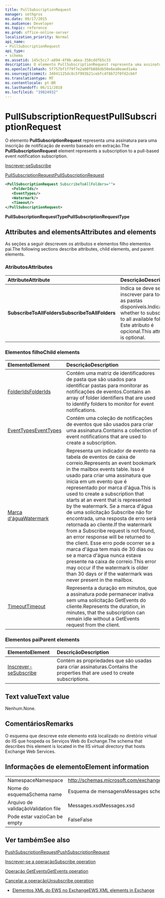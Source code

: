 ```yaml
---
title: PullSubscriptionRequest
manager: sethgros
ms.date: 09/17/2015
ms.audience: Developer
ms.topic: reference
ms.prod: office-online-server
localization_priority: Normal
api_name:
- PullSubscriptionRequest
api_type:
- schema
ms.assetid: 145c5cc7-a894-4f0b-a6ea-358cddfb5c33
description: O elemento PullSubscriptionRequest representa uma assinatura para uma inscrição de notificação de evento baseado em extração.
ms.openlocfilehash: 5f757bf1f79f7e2a00fb886db50e6ea0eaed1a4a
ms.sourcegitcommit: 34041125dc8c5f993b21cebfc4f8b72f0fd2cb6f
ms.translationtype: MT
ms.contentlocale: pt-BR
ms.lasthandoff: 06/11/2018
ms.locfileid: "19824932"
---
```

# <a name="pullsubscriptionrequest"></a><span data-ttu-id="5aa82-103">PullSubscriptionRequest</span><span class="sxs-lookup"><span data-stu-id="5aa82-103">PullSubscriptionRequest</span></span>

<span data-ttu-id="5aa82-104">O elemento **PullSubscriptionRequest** representa uma assinatura para uma inscrição de notificação de evento baseado em extração.</span><span class="sxs-lookup"><span data-stu-id="5aa82-104">The **PullSubscriptionRequest** element represents a subscription to a pull-based event notification subscription.</span></span> 
  
[<span data-ttu-id="5aa82-105">Inscrever-se</span><span class="sxs-lookup"><span data-stu-id="5aa82-105">Subscribe</span></span>](subscribe.md)
  
[<span data-ttu-id="5aa82-106">PullSubscriptionRequest</span><span class="sxs-lookup"><span data-stu-id="5aa82-106">PullSubscriptionRequest</span></span>](pullsubscriptionrequest.md)
  
```XML
<PullSubscriptionRequest SubscribeToAllFolders="">
   <FolderIds/>
   <EventTypes/>
   <Watermark/>
   <Timeout/>
</PullSubscriptionRequest>
```

 <span data-ttu-id="5aa82-107">**PullSubscriptionRequestType**</span><span class="sxs-lookup"><span data-stu-id="5aa82-107">**PullSubscriptionRequestType**</span></span>
## <a name="attributes-and-elements"></a><span data-ttu-id="5aa82-108">Attributes and elements</span><span class="sxs-lookup"><span data-stu-id="5aa82-108">Attributes and elements</span></span>

<span data-ttu-id="5aa82-109">As seções a seguir descrevem os atributos e elementos filho elementos pai.</span><span class="sxs-lookup"><span data-stu-id="5aa82-109">The following sections describe attributes, child elements, and parent elements.</span></span>
  
### <a name="attributes"></a><span data-ttu-id="5aa82-110">Atributos</span><span class="sxs-lookup"><span data-stu-id="5aa82-110">Attributes</span></span>

|<span data-ttu-id="5aa82-111">**Attribute**</span><span class="sxs-lookup"><span data-stu-id="5aa82-111">**Attribute**</span></span>|<span data-ttu-id="5aa82-112">**Descrição**</span><span class="sxs-lookup"><span data-stu-id="5aa82-112">**Description**</span></span>|
|:-----|:-----|
|<span data-ttu-id="5aa82-113">**SubscribeToAllFolders**</span><span class="sxs-lookup"><span data-stu-id="5aa82-113">**SubscribeToAllFolders**</span></span> <br/> |<span data-ttu-id="5aa82-114">Indica se deve se inscrever para todas as pastas disponíveis.</span><span class="sxs-lookup"><span data-stu-id="5aa82-114">Indicates whether to subscribe to all available folders.</span></span> <span data-ttu-id="5aa82-115">Este atributo é opcional.</span><span class="sxs-lookup"><span data-stu-id="5aa82-115">This attribute is optional.</span></span>  <br/> |
   
### <a name="child-elements"></a><span data-ttu-id="5aa82-116">Elementos filho</span><span class="sxs-lookup"><span data-stu-id="5aa82-116">Child elements</span></span>

|<span data-ttu-id="5aa82-117">**Elemento**</span><span class="sxs-lookup"><span data-stu-id="5aa82-117">**Element**</span></span>|<span data-ttu-id="5aa82-118">**Descrição**</span><span class="sxs-lookup"><span data-stu-id="5aa82-118">**Description**</span></span>|
|:-----|:-----|
|[<span data-ttu-id="5aa82-119">FolderIds</span><span class="sxs-lookup"><span data-stu-id="5aa82-119">FolderIds</span></span>](folderids.md) <br/> |<span data-ttu-id="5aa82-120">Contém uma matriz de identificadores de pasta que são usados para identificar pastas para monitorar as notificações de eventos.</span><span class="sxs-lookup"><span data-stu-id="5aa82-120">Contains an array of folder identifiers that are used to identify folders to monitor for event notifications.</span></span>  <br/> |
|[<span data-ttu-id="5aa82-121">EventTypes</span><span class="sxs-lookup"><span data-stu-id="5aa82-121">EventTypes</span></span>](eventtypes.md) <br/> |<span data-ttu-id="5aa82-122">Contém uma coleção de notificações de eventos que são usados para criar uma assinatura.</span><span class="sxs-lookup"><span data-stu-id="5aa82-122">Contains a collection of event notifications that are used to create a subscription.</span></span>  <br/> |
|[<span data-ttu-id="5aa82-123">Marca d'água</span><span class="sxs-lookup"><span data-stu-id="5aa82-123">Watermark</span></span>](watermark.md) <br/> |<span data-ttu-id="5aa82-124">Representa um indicador de evento na tabela de eventos de caixa de correio.</span><span class="sxs-lookup"><span data-stu-id="5aa82-124">Represents an event bookmark in the mailbox events table.</span></span> <span data-ttu-id="5aa82-125">Isso é usado para criar uma assinatura que inicia em um evento que é representado por marca d'água.</span><span class="sxs-lookup"><span data-stu-id="5aa82-125">This is used to create a subscription that starts at an event that is represented by the watermark.</span></span> <span data-ttu-id="5aa82-126">Se a marca d'água de uma solicitação Subscribe não for encontrada, uma resposta de erro será retornada ao cliente.</span><span class="sxs-lookup"><span data-stu-id="5aa82-126">If the watermark from a Subscribe request is not found, an error response will be returned to the client.</span></span> <span data-ttu-id="5aa82-127">Esse erro pode ocorrer se a marca d'água tem mais de 30 dias ou se a marca d'água nunca estava presente na caixa de correio.</span><span class="sxs-lookup"><span data-stu-id="5aa82-127">This error may occur if the watermark is older than 30 days or if the watermark was never present in the mailbox.</span></span>  <br/> |
|[<span data-ttu-id="5aa82-128">Timeout</span><span class="sxs-lookup"><span data-stu-id="5aa82-128">Timeout</span></span>](timeout.md) <br/> |<span data-ttu-id="5aa82-129">Representa a duração em minutos, que a assinatura pode permanecer inativa sem uma solicitação GetEvents do cliente.</span><span class="sxs-lookup"><span data-stu-id="5aa82-129">Represents the duration, in minutes, that the subscription can remain idle without a GetEvents request from the client.</span></span>  <br/> |
   
### <a name="parent-elements"></a><span data-ttu-id="5aa82-130">Elementos pai</span><span class="sxs-lookup"><span data-stu-id="5aa82-130">Parent elements</span></span>

|<span data-ttu-id="5aa82-131">**Elemento**</span><span class="sxs-lookup"><span data-stu-id="5aa82-131">**Element**</span></span>|<span data-ttu-id="5aa82-132">**Descrição**</span><span class="sxs-lookup"><span data-stu-id="5aa82-132">**Description**</span></span>|
|:-----|:-----|
|[<span data-ttu-id="5aa82-133">Inscrever-se</span><span class="sxs-lookup"><span data-stu-id="5aa82-133">Subscribe</span></span>](subscribe.md) <br/> |<span data-ttu-id="5aa82-134">Contém as propriedades que são usadas para criar assinaturas.</span><span class="sxs-lookup"><span data-stu-id="5aa82-134">Contains the properties that are used to create subscriptions.</span></span>  <br/> |
   
## <a name="text-value"></a><span data-ttu-id="5aa82-135">Text value</span><span class="sxs-lookup"><span data-stu-id="5aa82-135">Text value</span></span>

<span data-ttu-id="5aa82-136">Nenhum.</span><span class="sxs-lookup"><span data-stu-id="5aa82-136">None.</span></span>
  
## <a name="remarks"></a><span data-ttu-id="5aa82-137">Comentários</span><span class="sxs-lookup"><span data-stu-id="5aa82-137">Remarks</span></span>

<span data-ttu-id="5aa82-138">O esquema que descreve este elemento está localizado no diretório virtual do IIS que hospeda os Serviços Web do Exchange.</span><span class="sxs-lookup"><span data-stu-id="5aa82-138">The schema that describes this element is located in the IIS virtual directory that hosts Exchange Web Services.</span></span>
  
## <a name="element-information"></a><span data-ttu-id="5aa82-139">Informações de elemento</span><span class="sxs-lookup"><span data-stu-id="5aa82-139">Element information</span></span>

|||
|:-----|:-----|
|<span data-ttu-id="5aa82-140">Namespace</span><span class="sxs-lookup"><span data-stu-id="5aa82-140">Namespace</span></span>  <br/> |http://schemas.microsoft.com/exchange/services/2006/messages  <br/> |
|<span data-ttu-id="5aa82-141">Nome do esquema</span><span class="sxs-lookup"><span data-stu-id="5aa82-141">Schema name</span></span>  <br/> |<span data-ttu-id="5aa82-142">Esquema de mensagens</span><span class="sxs-lookup"><span data-stu-id="5aa82-142">Messages schema</span></span>  <br/> |
|<span data-ttu-id="5aa82-143">Arquivo de validação</span><span class="sxs-lookup"><span data-stu-id="5aa82-143">Validation file</span></span>  <br/> |<span data-ttu-id="5aa82-144">Messages.xsd</span><span class="sxs-lookup"><span data-stu-id="5aa82-144">Messages.xsd</span></span>  <br/> |
|<span data-ttu-id="5aa82-145">Pode estar vazio</span><span class="sxs-lookup"><span data-stu-id="5aa82-145">Can be empty</span></span>  <br/> |<span data-ttu-id="5aa82-146">False</span><span class="sxs-lookup"><span data-stu-id="5aa82-146">False</span></span>  <br/> |
   
## <a name="see-also"></a><span data-ttu-id="5aa82-147">Ver também</span><span class="sxs-lookup"><span data-stu-id="5aa82-147">See also</span></span>



[<span data-ttu-id="5aa82-148">PushSubscriptionRequest</span><span class="sxs-lookup"><span data-stu-id="5aa82-148">PushSubscriptionRequest</span></span>](pushsubscriptionrequest.md)
  
[<span data-ttu-id="5aa82-149">Inscrever-se a operação</span><span class="sxs-lookup"><span data-stu-id="5aa82-149">Subscribe operation</span></span>](subscribe-operation.md)
  
[<span data-ttu-id="5aa82-150">Operação GetEvents</span><span class="sxs-lookup"><span data-stu-id="5aa82-150">GetEvents operation</span></span>](getevents-operation.md)
  
[<span data-ttu-id="5aa82-151">Cancelar a operação</span><span class="sxs-lookup"><span data-stu-id="5aa82-151">Unsubscribe operation</span></span>](unsubscribe-operation.md)


- [<span data-ttu-id="5aa82-152">Elementos XML do EWS no Exchange</span><span class="sxs-lookup"><span data-stu-id="5aa82-152">EWS XML elements in Exchange</span></span>](ews-xml-elements-in-exchange.md)

